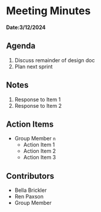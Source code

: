 # Meeting Minutes
**Date:3/12/2024**

## Agenda
1. Discuss remainder of design doc
2. Plan next sprint

## Notes
1. Response to Item 1
2. Response to Item 2

## Action Items
* Group Member `n`
    * Action Item 1
    * Action Item 2
    * Action Item 3

## Contributors
* Bella Brickler
* Ren Paxson
* Group Member